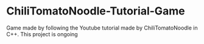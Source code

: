 # ChiliTomatoNoodle-Tutorial-Game
Game made by following the Youtube tutorial made by ChiliTomatoNoodle in C++. This project is ongoing
